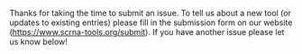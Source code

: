 Thanks for taking the time to submit an issue. To tell us about a new tool
(or updates to existing entries) please fill in the submission form on
our website (https://www.scrna-tools.org/submit). If you have another issue
please let us know below!
